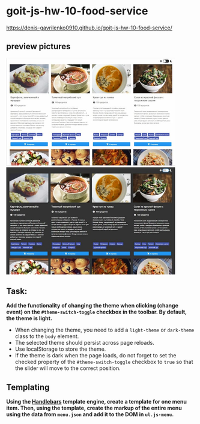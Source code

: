 # goit-js-hw-10-food-service
https://denis-gavrilenko0910.github.io/goit-js-hw-10-food-service/
## preview pictures
<img src="https://github.com/denis-gavrilenko0910/preview-pictures/blob/master/hw-js-10-light.jpg" alt="food menu with light mode theme" width="450" /><img src="https://github.com/denis-gavrilenko0910/preview-pictures/blob/master/hw-js-10-dark.jpg" alt="food menu with dark mode theme" width="450" />
## Task:
**Add the functionality of changing the theme when clicking (change event) on the `#theme-switch-toggle` checkbox in the toolbar.
By default, the theme is light.**
* When changing the theme, you need to add a `light-theme` or `dark-theme` class to the `body` element.
* The selected theme should persist across page reloads. 
* Use localStorage to store the theme.
* If the theme is dark when the page loads, do not forget to set the checked property of the `#theme-switch-toggle` checkbox to `true` so that the slider will move to the correct position.

## Templating
**Using the [Handlebars](https://handlebarsjs.com/) template engine, create a template for one menu item. Then, using the template, create the markup of the entire menu using the data from `menu.json` and add it to the DOM in `ul.js-menu`.**

